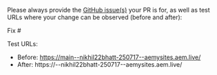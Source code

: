 Please always provide the [GitHub issue(s)](../issues) your PR is for, as well as test URLs where your change can be observed (before and after):

Fix #<gh-issue-id>

Test URLs:
- Before: https://main--nikhil22bhatt-250717--aemysites.aem.live/
- After: https://<branch>--nikhil22bhatt-250717--aemysites.aem.live/
